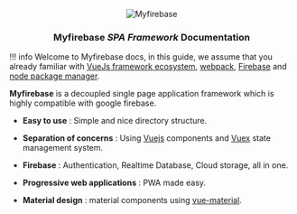 <p align="center">
	<img src="http://i.imgur.com/eui4MCQ.png" alt="Myfirebase">
</p>

<h3 align="center"><b>Myfirebase</b> <i>SPA Framework</i> Documentation</h3>

!!! info
	Welcome to Myfirebase docs, in this guide, we assume that you already familiar with [VueJs framework ecosystem](http://vuejs.org), [webpack](https://webpack.github.io/), [Firebase](https://firebase.google.com) and [node package manager](https://www.npmjs.com/).

**Myfirebase** is a decoupled single page application framework which is highly compatible with google firebase.


 - **Easy to use** : Simple and nice directory structure.

 - **Separation of concerns** : Using [Vuejs](https://vuejs.org) components and [Vuex](https://vuex.vuejs.org) state management system.

 - **Firebase** : Authentication, Realtime Database, Cloud storage, all in one.

 - **Progressive web applications** : PWA made easy.

 - **Material design** : material components using [vue-material](https://vuematerial.github.io).